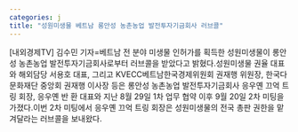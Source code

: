 ```yaml
---
categories: j
title: "성원미생물 베트남 롱안성 농촌농업 발전투자기금회사 러브콜"
---
```

[내외경제TV] 김수민 기자=베트남 전 분야 미생물 인허가를 획득한 성원미생물이 롱안성 농촌농업 발전투자기금회사로부터 러브콜을 받았다고 밝혔다.성원미생물 권율 대표와 해외담당 서용호 대표, 그리고 KVECC베트남한국경제위원회 권재행 위원장, 한국다문화재단 중앙회 권재행 이사장 등은 롱안성 농촌농업 발전투자기금회사 응우옌 끄억 트링 회장, 응우옌 반 환 대표와 지난 8월 29일 1차 업무 협약 이후 9월 20일 2차 미팅을 가졌다.이번 2차 미팅에서 응우옌 끄억 트링 회장은 성원미생물의 전국 총판 권한을 맡겨달라는 러브콜을 보내왔다.